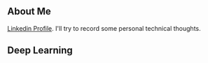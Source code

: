 ## About Me

[Linkedin Profile](https://www.linkedin.com/in/aslan-xie/). I'll try to record some personal technical thoughts.


## Deep Learning
